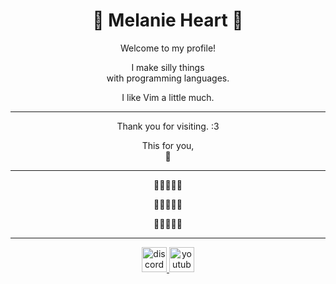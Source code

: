 ###

<h1 align="center">🌸 Melanie Heart 🌸</h1>

<p align="center">Welcome to my profile!</p>

<p align="center">I make silly things<br>with programming languages.</p>

<p align="center">I like Vim a little much.</p>

---

<p align="center">Thank you for visiting. :3</p>
<p align="center">This for you,<br>🌷</p>

---
<p align="center">🩵🩷🤍🩷🩵</p>
<p align="center">🩵🩷🤍🩷🩵</p>
<p align="center">🩵🩷🤍🩷🩵</p>

---
<div align="center">
  <a href="https://discordapp.com/users/1305212512287068203" target="_blank">
    <img src="https://img.shields.io/static/v1?message=Discord&logo=discord&label=&color=7289DA&logoColor=white&labelColor=&style=for-the-badge" height="40" alt="discord logo"  />
  </a>
  <a href="https://www.youtube.com/@fragilekittyloveslinux" target="_blank">
    <img src="https://img.shields.io/static/v1?message=Youtube&logo=youtube&label=&color=FF0000&logoColor=white&labelColor=&style=for-the-badge" height="40" alt="youtube logo"  />
  </a>
</div>
